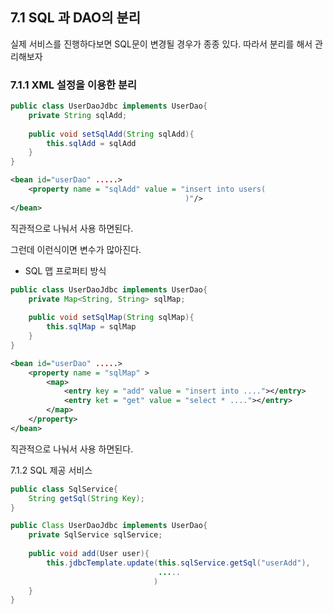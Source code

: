 ## 7.1 SQL 과 DAO의 분리

실제 서비스를 진행하다보면 SQL문이 변경될 경우가 종종 있다. 따라서 분리를 해서 관리해보자

### 7.1.1 XML 설정을 이용한 분리

```java
public class UserDaoJdbc implements UserDao{
    private String sqlAdd;
    
    public void setSqlAdd(String sqlAdd){
        this.sqlAdd = sqlAdd
    }
}
```

```xml
<bean id="userDao" .....>
    <property name = "sqlAdd" value = "insert into users(
                                       )"/>
</bean>
```

직관적으로 나눠서 사용 하면된다.

그런데 이런식이면 변수가 많아진다.

* SQL 맵 프로퍼티 방식

```java
public class UserDaoJdbc implements UserDao{
    private Map<String, String> sqlMap;
    
    public void setSqlMap(String sqlMap){
        this.sqlMap = sqlMap
    }
}
```

```xml
<bean id="userDao" .....>
    <property name = "sqlMap" >
        <map>
            <entry key = "add" value = "insert into ...."></entry>
            <entry ket = "get" value = "select * ...."></entry>
        </map>
    </property>
</bean>
```

직관적으로 나눠서 사용 하면된다.

7.1.2 SQL 제공 서비스

```java
public class SqlService{
    String getSql(String Key);
}

public Class UserDaoJdbc implements UserDao{
    private SqlService sqlService;
   	
    public void add(User user){
        this.jdbcTemplate.update(this.sqlService.getSql("userAdd"),
                                 .....
                                )
    }
}
```

